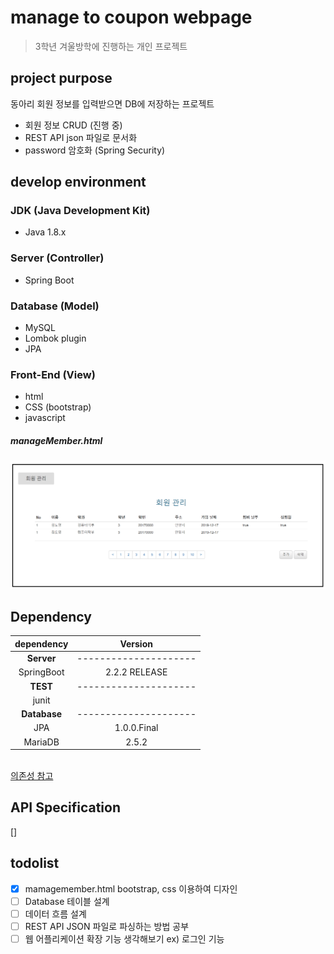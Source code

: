# manage to coupon webpage
>3학년 겨울방학에 진행하는 개인 프로젝트<br>

## project purpose
동아리 회원 정보를 입력받으면 DB에 저장하는 프로젝트
- 회원 정보 CRUD (진행 중)
- REST API json 파일로 문서화
- password 암호화 (Spring Security)

## develop environment
### JDK (Java Development Kit)
- Java 1.8.x

### Server (Controller)
- Spring Boot

### Database (Model)
- MySQL
- Lombok plugin
- JPA

### Front-End (View)
- html
- CSS (bootstrap)
- javascript

##### manageMember.html
![회원관리](./image/managemember.jpg)

## Dependency
|dependency|Version|
|:------:|:---:|
|**Server**|---------------------|
|SpringBoot|2.2.2 RELEASE|
|**TEST**|---------------------|
|junit||
|**Database**|---------------------|
|JPA|1.0.0.Final|
|MariaDB|2.5.2|

<br>[의존성 참고](https://mvnrepository.com/)
## API Specification
[]


## todolist
- [x] mamagemember.html bootstrap, css 이용하여 디자인
- [ ] Database 테이블 설계
- [ ] 데이터 흐름 설계
- [ ] REST API JSON 파일로 파싱하는 방법 공부
- [ ] 웹 어플리케이션 확장 기능 생각해보기 ex) 로그인 기능